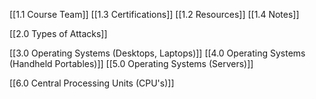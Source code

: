 [[1.1 Course Team]]
[[1.3 Certifications]]
[[1.2 Resources]]
[[1.4 Notes]]

[[2.0 Types of Attacks]]

[[3.0 Operating Systems (Desktops, Laptops)]]
[[4.0 Operating Systems (Handheld Portables)]]
[[5.0 Operating Systems (Servers)]]

[[6.0 Central Processing Units (CPU's)]]

